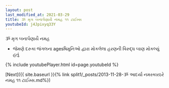 ```yaml
---
layout: post
last_modified_at: 2021-03-29
title: ૐ મૃગ બનાર્પણાયૈ નમહ ૧૧ ટાઈમ્સ
youtubeId: j4Jpixyq33Y
---
```

 
 
 ૐ મૃગ બનાર્પણાયૈ નમહ  
 
 -  જેમણે દરુકા જંગલના agesષિમુનિઓ દ્વારા મોકલેલા હરણની વિરુદ્ધ બાણ મોકલ્યું હતું 
 
  
 
  
 
 
 
 
 
 


{% include youtubePlayer.html id=page.youtubeId %}
 
[Next]({{ site.baseurl }}{% link  split1/_posts/2013-11-28-ૐ આદર્યા નમસ્કારઠરે નમહ ૧૧ ટાઈમ્સ.md%})
 
